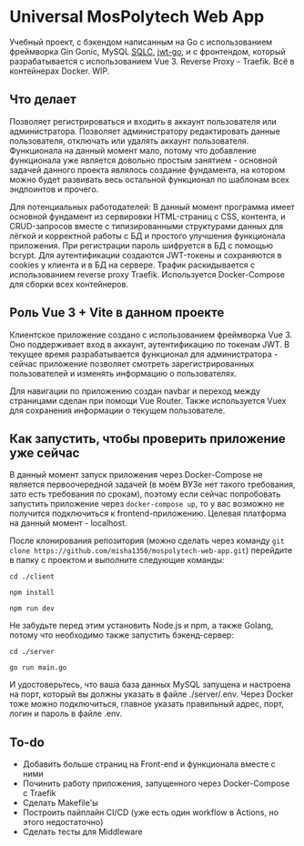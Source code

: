 # Universal MosPolytech Web App
Учебный проект, с бэкендом написанным на Go с использованием фреймворка Gin Gonic, MySQL [SQLC](https://sqlc.dev), [jwt-go](github.com/golang-jwt/jwt), и с фронтендом, который разрабатывается с использованием Vue 3. Reverse Proxy - Traefik. Всё в контейнерах Docker. WIP.

## Что делает
Позволяет регистрироваться и входить в аккаунт пользователя или администратора. Позволяет администратору редактировать данные пользователя, отключать или удалять аккаунт пользователя. Функционала на данный момент мало, потому что добавление функционала уже является довольно простым занятием - основной задачей данного проекта являлось создание фундамента, на котором можно будет развивать весь остальной функционал по шаблонам всех эндпоинтов и прочего.

Для потенциальных работодателей: В данный момент программа имеет основной фундамент из сервировки HTML-страниц с CSS, контента, и CRUD-запросов вместе с типизированными структурами данных для лёгкой и корректной работы с БД и простого улучшения функционала приложения. При регистрации пароль шифруется в БД с помощью bcrypt. Для аутентификации создаются JWT-токены и сохраняются в cookies у клиента и в БД на сервере. Трафик раскидывается с использованием reverse proxy Traefik. Используется Docker-Compose для сборки всех контейнеров.

## Роль Vue 3 + Vite в данном проекте
Клиентское приложение создано с использованием фреймворка Vue 3. Оно поддерживает вход в аккаунт, аутентификацию по токенам JWT. В текущее время разрабатывается функционал для администратора - сейчас приложение позволяет смотреть зарегистрированных пользователей и изменять информацию о пользователях.

Для навигации по приложению создан navbar и переход между страницами сделан при помощи Vue Router. Также используется Vuex для сохранения информации о текущем пользователе.

## Как запустить, чтобы проверить приложение уже сейчас
В данный момент запуск приложения через Docker-Compose не является первоочередной задачей (в моём ВУЗе нет такого требования, зато есть требования по срокам), поэтому если сейчас попробовать запустить приложение через `docker-compose up`, то у вас возможно не получится подключиться к frontend-приложению. Целевая платформа на данный момент - localhost.

После клонирования репозитория (можно сделать через команду `git clone https://github.com/misha1350/mospolytech-web-app.git`) перейдите в папку с проектом и выполните следующие команды:

`cd ./client`

`npm install`

`npm run dev`

Не забудьте перед этим установить Node.js и npm, а также Golang, потому что необходимо также запустить бэкенд-сервер:

`cd ./server`

`go run main.go`

И удостоверьтесь, что ваша база данных MySQL запущена и настроена на порт, который вы должны указать в файле ./server/.env. Через Docker тоже можно подключиться, главное указать правильный адрес, порт, логин и пароль в файле .env.

## To-do
- Добавить больше страниц на Front-end и функционала вместе с ними
- Починить работу приложения, запущенного через Docker-Compose с Traefik
- Сделать Makefile'ы
- Построить пайплайн CI/CD (уже есть один workflow в Actions, но этого недостаточно)
- Сделать тесты для Middleware